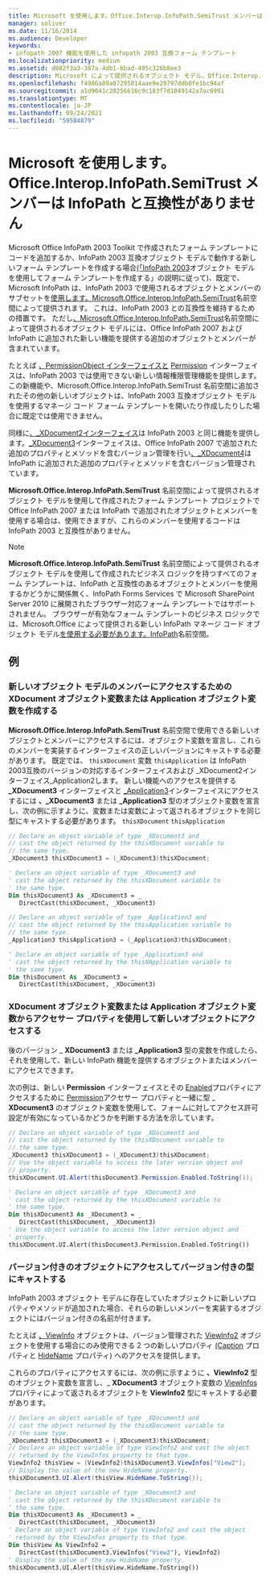 ```yaml
---
title: Microsoft を使用します。Office.Interop.InfoPath.SemiTrust メンバーは InfoPath と互換性がありません
manager: soliver
ms.date: 11/16/2014
ms.audience: Developer
keywords:
- infopath 2007 機能を使用した infopath 2003 互換フォーム テンプレート
ms.localizationpriority: medium
ms.assetid: d082f3a3-387a-4db1-bbad-495c326b8ee3
description: Microsoft によって提供されるオブジェクト モデル。Office.Interop.InfoPath.SemiTrust 名前空間には、Office InfoPath 2007 および InfoPath に追加された新しい機能を提供するオブジェクトとメンバーが含まれています。
ms.openlocfilehash: f4986a89a07295014aae9e29797ddb0fe1bc94af
ms.sourcegitcommit: a1d9041c20256616c9c183f7d1049142a7ac6991
ms.translationtype: MT
ms.contentlocale: ja-JP
ms.lasthandoff: 09/24/2021
ms.locfileid: "59584879"
---
```

# <a name="use-microsoftofficeinteropinfopathsemitrust-members-not-compatible-with-infopath"></a>Microsoft を使用します。Office.Interop.InfoPath.SemiTrust メンバーは InfoPath と互換性がありません

Microsoft Office InfoPath 2003 Toolkit で作成されたフォーム テンプレートにコードを追加するか、InfoPath 2003 互換オブジェクト モデルで動作する新しいフォーム テンプレートを作成する場合[(「InfoPath 2003](how-to-create-a-form-template-using-the-infopath-2003-object-model.md)オブジェクト モデルを使用してフォーム テンプレートを作成する」の説明に従って)、既定で、 Microsoft InfoPath は、InfoPath 2003 で使用されるオブジェクトとメンバーのサブセットを[使用します。Microsoft.Office.Interop.InfoPath.SemiTrust](https://msdn.microsoft.com/library/Microsoft.Office.Interop.InfoPath.SemiTrust.aspx)名前空間によって提供されます。 これは、InfoPath 2003 との互換性を維持するための措置です。 ただし[、Microsoft.Office.Interop.InfoPath.SemiTrust](https://msdn.microsoft.com/library/Microsoft.Office.Interop.InfoPath.SemiTrust.aspx)名前空間によって提供されるオブジェクト モデルには、Office InfoPath 2007 および InfoPath に追加された新しい機能を提供する追加のオブジェクトとメンバーが含まれています。 
  
たとえば [、PermissionObject インターフェイスと](https://msdn.microsoft.com/library/Microsoft.Office.Interop.InfoPath.SemiTrust.PermissionObject.aspx) [Permission](https://msdn.microsoft.com/library/Microsoft.Office.Interop.InfoPath.SemiTrust.Permission.aspx) インターフェイスは、InfoPath 2003 では使用できない新しい情報権限管理機能を提供します。 この新機能や、Microsoft.Office.Interop.InfoPath.SemiTrust 名前空間に追加されたその他の新しいオブジェクトは、InfoPath 2003 互換オブジェクト モデルを使用するマネージ コード フォーム テンプレートを開いたり作成したりした場合に既定では使用できません。 
  
同様に[、_XDocument2インターフェイス](https://msdn.microsoft.com/library/Microsoft.Office.Interop.InfoPath.SemiTrust._XDocument2.aspx)は InfoPath 2003 と同じ機能を提供します。[_XDocument3](https://msdn.microsoft.com/library/Microsoft.Office.Interop.InfoPath.SemiTrust._XDocument3.aspx)インターフェイスは、Office InfoPath 2007 で追加された追加のプロパティとメソッドを含むバージョン管理を行い[、_XDocument4](https://msdn.microsoft.com/library/Microsoft.Office.Interop.InfoPath.SemiTrust._XDocument4.aspx)は InfoPath に追加された追加のプロパティとメソッドを含むバージョン管理されています。 
  
**Microsoft.Office.Interop.InfoPath.SemiTrust** 名前空間によって提供されるオブジェクト モデルを使用して作成されたフォーム テンプレート プロジェクトで Office InfoPath 2007 または InfoPath で追加されたオブジェクトとメンバーを使用する場合は、使用できますが、これらのメンバーを使用するコードは InfoPath 2003 と互換性がありません。 
  
> [!NOTE]
> **Microsoft.Office.Interop.InfoPath.SemiTrust** 名前空間によって提供されるオブジェクト モデルを使用して作成されたビジネス ロジックを持つすべてのフォーム テンプレートは、InfoPath と互換性のあるオブジェクトとメンバーを使用するかどうかに関係無く、InfoPath Forms Services で Microsoft SharePoint Server 2010 に展開されたブラウザー対応フォーム テンプレートではサポートされません。 ブラウザーが有効なフォーム テンプレートのビジネス ロジックでは、Microsoft.Office によって提供される新しい InfoPath マネージ コード オブジェクト モデル[を使用する必要があります。InfoPath](https://msdn.microsoft.com/library/Microsoft.Office.InfoPath.aspx)名前空間。 
  
## <a name="example"></a>例

### <a name="creating-an-xdocument-or-application-object-variable-to-access-new-object-model-members"></a>新しいオブジェクト モデルのメンバーにアクセスするための XDocument オブジェクト変数または Application オブジェクト変数を作成する

**Microsoft.Office.Interop.InfoPath.SemiTrust** 名前空間で使用できる新しいオブジェクトとメンバーにアクセスするには、オブジェクト変数を宣言し、これらのメンバーを実装するインターフェイスの正しいバージョンにキャストする必要があります。 既定では、 `thisXDocument` 変数 `thisApplication` は InfoPath 2003[](https://msdn.microsoft.com/library/Microsoft.Office.Interop.InfoPath.SemiTrust._Application2.aspx)互換のバージョンの対応するインターフェイスおよび _XDocument2インターフェイス_Application2します。 新しい機能へのアクセスを提供する **_XDocument3** インターフェイスと [_Application3](https://msdn.microsoft.com/library/Microsoft.Office.Interop.InfoPath.SemiTrust._Application3.aspx)インターフェイスにアクセスするには **、_XDocument3** または **_Application3** 型のオブジェクト変数を宣言し、次の例に示すように、変数または変数によって返されるオブジェクトを同じ型にキャストする必要があります。 `thisXDocument` `thisApplication` 
  
```cs
// Declare an object variable of type _XDocument3 and
// cast the object returned by the thisXDocument variable to
// the same type.
_XDocument3 thisXDocument3 = (_XDocument3)thisXDocument;
```

```vb
' Declare an object variable of type _XDocument3 and
' cast the object returned by the thisXDocument variable to
' the same type.
Dim thisXDocument3 As _XDocument3 = _
   DirectCast(thisXDocument, _XDocument3)
```

```cs
// Declare an object variable of type _Application3 and
// cast the object returned by the thisApplication variable to
// the same type.
_Application3 thisApplication3 = (_Application3)thisXDocument;
```

```vb
' Declare an object variable of type _Application3 and
' cast the object returned by the thisXApplication variable to
' the same type.
Dim thisDocument As _XDocument3 = _
   DirectCast(thisXDocument, _XDocument3)
```

### <a name="accessing-a-new-object-from-the-xdocument-or-application-object-variable-using-an-accessor-property"></a>XDocument オブジェクト変数または Application オブジェクト変数からアクセサー プロパティを使用して新しいオブジェクトにアクセスする

後のバージョン _ **XDocument3** または **_Application3** 型の変数を作成したら、それを使用して、新しい InfoPath 機能を提供するオブジェクトまたはメンバーにアクセスできます。 
  
次の例は、新しい **Permission** インターフェイスとその [Enabled](https://msdn.microsoft.com/library/Microsoft.Office.Interop.InfoPath.SemiTrust.Permission.Enabled.aspx)プロパティにアクセスするために [Permission](https://msdn.microsoft.com/library/Microsoft.Office.Interop.InfoPath.SemiTrust._XDocument3.Permission.aspx)アクセサー プロパティと一緒に型 _ **XDocument3** のオブジェクト変数を使用して、フォームに対してアクセス許可設定が有効になっているかどうかを判断する方法を示しています。 
  
```cs
// Declare an object variable of type _XDocument3 and
// cast the object returned by the thisXDocument variable to
// the same type.
_XDocument3 thisXDocument3 = (_XDocument3)thisXDocument;
// Use the object variable to access the later version object and
// property.
thisXDocument.UI.Alert(thisDocument3.Permission.Enabled.ToString());
```

```vb
' Declare an object variable of type _XDocument3 and
' cast the object returned by the thisXDocument variable to
' the same type.
Dim thisXDocument3 As _XDocument3 = _
   DirectCast(thisXDocument, _XDocument3)
' Use the object variable to access the later version object and
' property.
thisXDocument.UI.Alert(thisDocument3.Permission.Enabled.ToString())
```

### <a name="accessing-a-versioned-object-and-casting-to-the-versioned-type"></a>バージョン付きのオブジェクトにアクセスしてバージョン付きの型にキャストする

InfoPath 2003 オブジェクト モデルに存在していたオブジェクトに新しいプロパティやメソッドが追加された場合、それらの新しいメンバーを実装するオブジェクトにはバージョン付きの名前が付きます。
  
たとえば [、ViewInfo](https://msdn.microsoft.com/library/Microsoft.Office.Interop.InfoPath.SemiTrust.ViewInfo.aspx) オブジェクトは、バージョン管理された [ViewInfo2](https://msdn.microsoft.com/library/Microsoft.Office.Interop.InfoPath.SemiTrust.ViewInfo2.aspx) オブジェクトを使用する場合にのみ使用できる 2 つの新しいプロパティ [(Caption](https://msdn.microsoft.com/library/Microsoft.Office.Interop.InfoPath.SemiTrust.ViewInfo2.Caption.aspx) プロパティと [HideName](https://msdn.microsoft.com/library/Microsoft.Office.Interop.InfoPath.SemiTrust.ViewInfo2.HideName.aspx) プロパティ) へのアクセスを提供します。 
  
これらのプロパティにアクセスするには、次の例に示すように **、ViewInfo2** 型のオブジェクト変数を宣言し、_ **XDocument3** オブジェクト変数の [ViewInfos](https://msdn.microsoft.com/library/Microsoft.Office.Interop.InfoPath.SemiTrust._XDocument3.ViewInfos.aspx)プロパティによって返されるオブジェクトを **ViewInfo2** 型にキャストする必要があります。 
  
```cs
// Declare an object variable of type _XDocument3 and
// cast the object returned by the thisXDocument variable to
// the same type.
_XDocument3 thisXDocument3 = (_XDocument3)thisXDocument;
// Declare an object variable of type ViewInfo2 and cast the object 
// returned by the ViewInfos property to that type.
ViewInfo2 thisView = (ViewInfo2)thisXDocument3.ViewInfos["View2"];
// Display the value of the new HideName property.
thisXDocument3.UI.Alert(thisView.HideName.ToString());
```

```vb
' Declare an object variable of type _XDocument3 and
' cast the object returned by the thisXDocument variable to
' the same type.
Dim thisXDocument3 As _XDocument3 = _
   DirectCast(thisXDocument, _XDocument3)
' Declare an object variable of type ViewInfo2 and cast the object 
' returned by the ViewInfos property to that type.
Dim thisView As ViewInfo2 = _
   DirectCast(thisXDocument3.ViewInfos("View2"), ViewInfo2)
' Display the value of the new HideName property.
thisXDocument3.UI.Alert(thisView.HideName.ToString())
```


